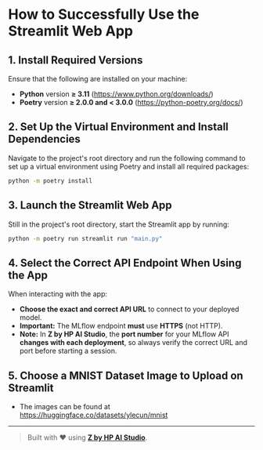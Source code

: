 # How to Successfully Use the Streamlit Web App

## 1. Install Required Versions
Ensure that the following are installed on your machine:
- **Python** version **≥ 3.11** (https://www.python.org/downloads/)
- **Poetry** version **≥ 2.0.0 and < 3.0.0** (https://python-poetry.org/docs/)

## 2. Set Up the Virtual Environment and Install Dependencies
Navigate to the project's root directory and run the following command to set up a virtual environment using Poetry and install all required packages:
```bash
python -m poetry install
```

## 3. Launch the Streamlit Web App
Still in the project's root directory, start the Streamlit app by running:
```bash
python -m poetry run streamlit run "main.py"
```

## 4. Select the Correct API Endpoint When Using the App
When interacting with the app:
- **Choose the exact and correct API URL** to connect to your deployed model.
- **Important:** The MLflow endpoint **must** use **HTTPS** (not HTTP).
- **Note:** In **Z by HP AI Studio**, the **port number** for your MLflow API **changes with each deployment**, so always verify the correct URL and port before starting a session.

## 5. Choose a MNIST Dataset Image to Upload on Streamlit
- The images can be found at https://huggingface.co/datasets/ylecun/mnist

---

> Built with ❤️ using [**Z by HP AI Studio**](https://zdocs.datascience.hp.com/docs/aistudio/overview).